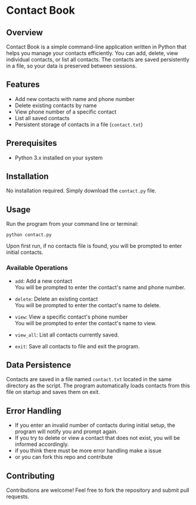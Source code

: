 # Contact Book

## Overview
Contact Book is a simple command-line application written in Python that helps you manage your contacts efficiently. You can add, delete, view individual contacts, or list all contacts. The contacts are saved persistently in a file, so your data is preserved between sessions.

## Features
- Add new contacts with name and phone number
- Delete existing contacts by name
- View phone number of a specific contact
- List all saved contacts
- Persistent storage of contacts in a file (`contact.txt`)

## Prerequisites
- Python 3.x installed on your system

## Installation
No installation required. 
Simply download the `contact.py` file.

## Usage
Run the program from your command line or terminal:
```
python contact.py
```

Upon first run, if no contacts file is found, you will be prompted to enter initial contacts.

### Available Operations
- `add`: Add a new contact  
  You will be prompted to enter the contact's name and phone number.

- `delete`: Delete an existing contact  
  You will be prompted to enter the contact's name to delete.

- `view`: View a specific contact's phone number  
  You will be prompted to enter the contact's name to view.

- `view_all`: List all contacts currently saved.

- `exit`: Save all contacts to file and exit the program.

## Data Persistence
Contacts are saved in a file named `contact.txt` located in the same directory as the script. The program automatically loads contacts from this file on startup and saves them on exit.

## Error Handling
- If you enter an invalid number of contacts during initial setup, the program will notify you and prompt again.
- If you try to delete or view a contact that does not exist, you will be informed accordingly.
- if you think there must be more error handling make a issue
- or you can fork this repo and contribute 

## Contributing
Contributions are welcome! Feel free to fork the repository and submit pull requests.

